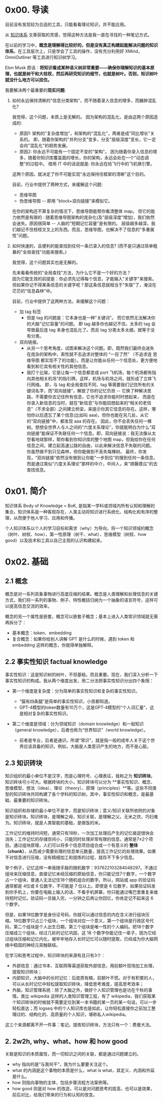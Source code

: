 # 0x00. 导读

目前没有发现较为合适的工具，只能看看理论知识，并不能应用。


从 [知识体系](https://notes.zhuwanyu.com/%F0%9F%97%83%EF%B8%8F+%E5%8D%A1%E7%89%87%E7%9B%92%E5%AD%90/200+-+%E5%AD%A6%E4%B9%A0%E6%88%90%E9%95%BF/%E7%A7%91%E5%AD%A6%E5%AD%A6%E4%B9%A0/%E7%9F%A5%E8%AF%86%E4%BD%93%E7%B3%BB) 文章获取的灵感，觉得这种方法是我一直在寻找的一种笔记方式。

在以前的学习中，**概念是理解得比较好的，但是没有真正构建起能解决问题的知识体系**。在工具层次上，只是学会了工具的操作，没有充分利用好 XMind，OmniOutliner 等工具进行知识树学习。

Elon Musk 原话：**将知识看成某种语义树非常重要——确保你理解知识的基本原理，也就是树干和大枝杈，然后再研究知识的细节，也就是树叶。否则，知识树叶就没什么地方可以挂住。**


我要解决两个最重要的**现实问题**:
1. 如何永远保持清晰的"信息分类架构"，而不随着录入信息的增多，而臃肿混乱化?
   
    我觉得，这个问题，本质上是无解的。 因为架构的混乱化，是由这两个原因造成的:
    - 原因1:  架构的"复杂度增加"，和架构的"混乱化"，两者是成"同比增长"关系的。 即，随着你架构的"并列分支"变多，分支"层级深度"变长，它一定会向"混乱化"的趋势发展。
    - 原因2:  你永远不可能有一个固定不变的"架构"。 因为随着你录入信息的增多，随着你知识库覆盖面的增长，你的架构，永远会处在一个"动态调整"的过程中。 借用 IT 中的话说就是: 你永远在给飞行中的飞机换引擎。
    
    这两个原因，就决定了你不可能实现"永远保持住框架的清晰"这个目的。
    
    目前，行业中提供了两种方式，来缓解这个问题:
    - 思维导图
    - 伪思维导图 -- 即用 "block+双向链接"来模拟它。

    在你的架构还不算复杂的情况下，思维导图能帮你看清整体 map。 但它的能力依然是有限的 : 随着思维导图架构的庞杂化(及"层级深度"增加)，我们依然会迷失。原因很简单 -- 人脑的"短期记忆容量"是有限的。 层级越多越深，我们越记不住枝枝叉叉上的东西。而且，思维导图，也解决不了信息的"多重属性"问题。 

2. 如何快速的，且便利的能查找到任何一条已录入的信息? (而不是只通过简单粗暴的"全局查找"功能来搜索。)
   
   我觉得，这个问题其实也是无解的。
   
   先来看看传统的"全局查找"方法，为什么它不是一个好的方法？  
   因为它能生效的前提是：你必须先记得每个信息，才能输入"关键字"来搜索。 但如果你记不得某条信息的关键字呢？那这条信息就相当于"失联"了，淹没在茫茫的"信息森林"中。 
   
   目前，行业中提供了这两种方法，来缓解这个问题：
   - 加 tag 标签
     - 但是 tag 的问题是：它本身也是一种"关键词"。 而它依然无法解决你的大脑"记忆容量"的问题。 即 tag 越多你也越记不住。太多的 tag 会导致最后连 tag 本身也混乱化了。而且 tag 分类太多太细，就等于没有分类。
   - 双向链接。
     - 从另一个思考角度，试图来解决这个问题。即，既然我们最终会迷失在庞杂的架构中，索性就不去追求对整体的 “一目了然” （不追求连 思维导图 都实现不了的功能）。而是让你能从任何一个信息处，更方便地看到和它具有相关性的其他信息。
     - 我打个比喻，它是让每一个信息都变成 port 飞机场，每个机场都有指向其他相关机场"的指引牌。这样，机场与机场之间，就形成了立体飞行网络。 即，与 tag 和全局查找不同，tag 等需要我们记住所有的关键词名字，而“双向链接”，解放了你的记忆负担 -- 它换了种解决思路，不需要你去记住所有信息，它也不追求你能时时想起来， 而是在你录入新信息的当时，就在“新信息”与你能回想起来的“相关的老信息”（不求全部）之间建立桥梁，来提示你其它信息的存在。这样，哪怕你以后遗忘了某个信息(比如叫 aaa)，但你也能在另几处，从它的“双向链接”中，都发现 aaa 的存在。 因此，你不会丢失任何一棵树。想想全世界人与人之间的“六度关系理论”，你就能明白为什么“双向链接”能保证不失联任何一个信息。即，双向链接说：我无法像从太空看地球那样，帮你看到你知识库的整个地图 map，但我给你在任何信息之间，建立起高速公路的自由，以此来解决信息不失联的问题。 你虽然做不到只见森林，但你能做到不丢失每棵树。 最终，你发现，“双向链接”依然没有做到让你能"一步到位"的搜到任何一条信息。而是通过类似“六度关系理论”那样的中介，中间人，来"顺藤摸瓜"的去查找信息。

# 0x01. 简介

知识体系 Body of Knowledge = BoK, 是指某一学科或领域内所有认知和理解的集合。知识体系是一种客观存在，人类主动将知识进行系统化、结构化和有序的整理，从而便于他人学习、应用和传播。

个人知识体系以个人的学习目标和需求（why）为导向，将一个知识领域的概念（树叶、树杈、how）、第一性原理（树干、what）、思维模型（树杈、how good）以及技术和工具以自己主观的认识构建起来。

# 0x02. 基础

## 2.1 概念

概念是对一系列具象事物进行高度压缩的结果。概念是人类理解和处理信息的关键方式，我们将一系列的事物、例子、特性概括归纳为一个抽象的语言符号，这样可以提高信息交流的效率。

概念的另一个属性是嵌套，概念可以嵌套子概念；基本上进入人类常识领域就无需再拆分了：
- 基本概念：token、embedding
- 复合概念：如果你给别人讲解 GPT 是什么的时候，遇到 token 和 embedding 这样的概念，你就得单独解释。

## 2.2 事实性知识 factual knowledge

事实性知识：这是知识树的树叶，不但基础，而且重要。现在，我们深入分析一下事实性知识的构成。我从两个维度出发，用二分法把事实性知识分出四个象限：

- 第一个维度是复杂度：分为简单的事实性知识和复杂的事实性知识。
  - “猫有四条腿”是简单的事实性知识，小孩都知道。
  - GPT-4模型的token数量有10万个，这是GPT-4模型的“个人词汇量”，这是相对复杂的事实性知识。

- 第二个维度是领域：分为领域知识（domain knowledge）和一般知识（general knowledge），后者也称为“世界知识”（world knowledge）。
  - 前者是专业，后者是通识。所谓“常识”，就是指一般的成年人关于这个世界应该具备的知识。例如，大脑是人类意识产生的地方，而不是心脏。

## 2.3 知识砖块

知识组织的最小单位不是汉字，而是心理符号、心理表征，我称之为 **知识砖块**。知识砖块可小可大。根据砖块的大小，知识砖块可以分为 **事实性知识、概念、思维模型、想法（idea）、理论（theory）、原理（principles）**等。这些不同类型的知识砖块共同构建了各个学科的知识树。其中，事实性知识和概念，是最基础、最重要的知识砖块。

知识组织和存储的最小单位不是字，而是知识砖块；意义/知识关联所依附的对象是知识砖块。知识砖块，是理解之母，知识关联，是理解之父。无米之炊，巧妇难为。知识砖块，就是人类智能的基础，是做饭的米。

工作记忆的维持时间短，通常只有18秒，一次加工处理后产生的记忆痕迹很快会消失；工作记忆的存储空间小，只能同时处理非常有限的信息，通常是7±2个项目。通过组块原理，人们可以将多个信息项目组合成一个有意义的 **整体（chunk）**，从而减少需要处理的信息单元数量，提高工作记忆的处理效果。如果不对信息进行压缩，没有精细加工和提炼的过程，就存不下多少信息。

举个例子，记忆这样一串我随手敲的随机数字：937622103284048297。不通过组块来压缩信息，直接记忆未经压缩的原始信息，你只能记住7个数字，一个数字占一个组块，普通人无法记住18个随机组合的数字。所以，网站或 app 的验证码通常都是 4位或 6 位数字，不可能是 7 位以上。即使是 6 位数字，如果验证码发到你手机上，你要在电脑上输入的话，不看手机屏幕，你只能通过嘴巴里重复来维持短时记忆。验证码一旦输入完，一分钟之后再让你回忆，你肯定记不起来这 6 个数字。

但是，如果18位数字是身份证号码，你就可以通过信息的内在含义进行组块压缩。18位数字只占三个组块，一个组块对应一个意义，第一个组块是行政区号代码，第二个组块是个人出生日期，第三个组块是唯一性的个人编码。把18个数字压缩成三个组块，经过几轮的记忆巩固，这 18 个数字你能记住一辈子，因为它经过组块压缩和记忆内化，被牢牢地存入长时记忆可以随时提取，已经成为你大脑网络中稳固的神经元突触联结。

在学习和思考过程中，知识砖块的来源有且只有3个：
- 外部信息：通过书本、互联网等渠道获取外部信息，用前额叶现场加工处理，提取知识砖块；
- 内部知识，大脑中的长时记忆：后皮质有粮，前额叶不慌。对于有积累的人，可以从长时记忆中轻松提取知识砖块，降低思考难度，提高思考效率；
- 外脑，知识管理系统：除了大脑之外，做好个人知识管理也是功在千秋的事情。类比 wikipedia 这样的人类知识管理工程，有了 wikipedia，我们获取某个知识砖块的时候就不需要定位到某一本书籍的某一页的某一句话，可以一步轻松直达；而 logseq 中的个人知识库也是如此，让你轻松直接你之前加工整理过的、结构化的、高质量的个人知识，堪称私人wikipedia。

这三个来源都离不开一件事：笔记。提炼知识砖块，方法只有一个：费曼大法。

## 2. 2w2h, why、what、how 和 how good

关联是知识的本质属性，而一切知识之间的关联，都是通过问题建立的。

- why 指向的是“与我何干”，我为什么要要关注这个。
- what 的内涵是这个事物的本质是什么，what is what，其定义、内涵和外延是什么。
- how 则指向事物的主体，包括步骤流程方法案例等。
- how good 则是对 how 的改造，可以是对问题思考的拔高，也可以是效果，前后对比，给我们带来的行为和认知的改变。